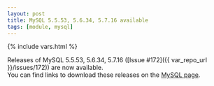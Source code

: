 ```yaml
---
layout: post
title: MySQL 5.5.53, 5.6.34, 5.7.16 available
tags: [module, mysql]
---
```

{% include vars.html %}

Releases of MySQL 5.5.53, 5.6.34, 5.7.16 ([Issue #172]({{ var_repo_url }}/issues/172)) are now available.<br />
You can find links to download these releases on the [MySQL page](/bins/mysql).